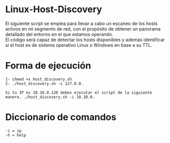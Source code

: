 # Linux-Host-Discovery
El siguiente script se emplea para llevar a cabo un escaneo de los hosts activos en mi segmento de red, con el propósito de obtener un panorama detallado del entorno en el que estamos operando.  
El código será capaz de detectar los hosts disponibles y además identificar si el host es de sistema operativo Linux o Windows en base a su TTL.

# Forma de ejecución
```
1- chmod +x host_discovery.sh
2- ./host_discovery.sh -i 127.0.0.

Si tu IP es 10.10.0.130 debes ejecutar el script de la siguiente manera. ./host_discovery.sh -i 10.10.0.
```

# Diccionario de comandos
```
-i = ip
-h = help
```
